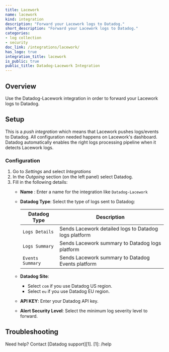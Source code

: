 ```yaml
---
title: Lacework
name: lacework
kind: integration
description: "Forward your Lacework logs to Datadog."
short_description: "Forward your Lacework logs to Datadog."
categories:
- log collection
- security
doc_link: /integrations/lacework/
has_logo: true
integration_title: lacework
is_public: true
public_title: Datadog-Lacework Integration
---
```


## Overview

Use the Datadog-Lacework integration in order to forward your Lacework logs to Datadog.

## Setup

This is a *push integration* which means that Lacework pushes logs/events to Datadog. All configuration needed happens on Lacework's dashboard. Datadog automatically enables the right logs processing pipeline when it detects Lacework logs.

### Configuration

1. Go to *Settings* and select *Integrations*
2. In the *Outgoing* section (on the left panel) select Datadog.
3. Fill in the following details:
    * **Name** : Enter a name for the integration like `Datadog-Lacework`
    * **Datadog Type**: Select the type of logs sent to Datadog:

        | Datadog Type     | Description                                           |
        |------------------|-------------------------------------------------------|
        | `Logs Details`   | Sends Lacework detailed logs to Datadog logs platform |
        | `Logs Summary`   | Sends Lacework summary to Datadog logs platform       |
        | `Events Summary` | Sends Lacework summary to Datadog Events platform     |

    * **Datadog Site**:
        * Select `com` if you use Datadog US region.
        * Select `eu` if you use Datadog EU region.
    * **API KEY**: Enter your Datadog API key.
    * **Alert Security Level**: Select the minimum log severity level to forward.

## Troubleshooting

Need help? Contact [Datadog support][1].
[1]: /help
